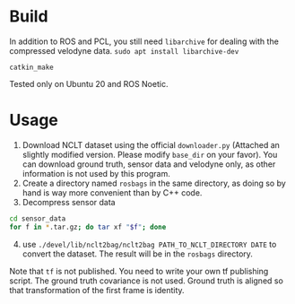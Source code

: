 # Build
In addition to ROS and PCL, you still need `libarchive` for dealing with the compressed velodyne data. `sudo apt install libarchive-dev`

`catkin_make`

Tested only on Ubuntu 20 and ROS Noetic.

# Usage
1. Download NCLT dataset using the official `downloader.py` (Attached an slightly modified version. Please modify `base_dir` on your favor). You can download ground truth, sensor data and velodyne only, as other information is not used by this program.
2. Create a directory named `rosbags` in the same directory, as doing so by hand is way more convenient than by C++ code.
3. Decompress sensor data

```bash
cd sensor_data
for f in *.tar.gz; do tar xf "$f"; done
```

4. use `./devel/lib/nclt2bag/nclt2bag PATH_TO_NCLT_DIRECTORY DATE` to convert the dataset. The result will be in the `rosbags` directory.

Note that `tf` is not published. You need to write your own tf publishing script.
The ground truth covariance is not used. Ground truth is aligned so that transformation of the first frame is identity.
